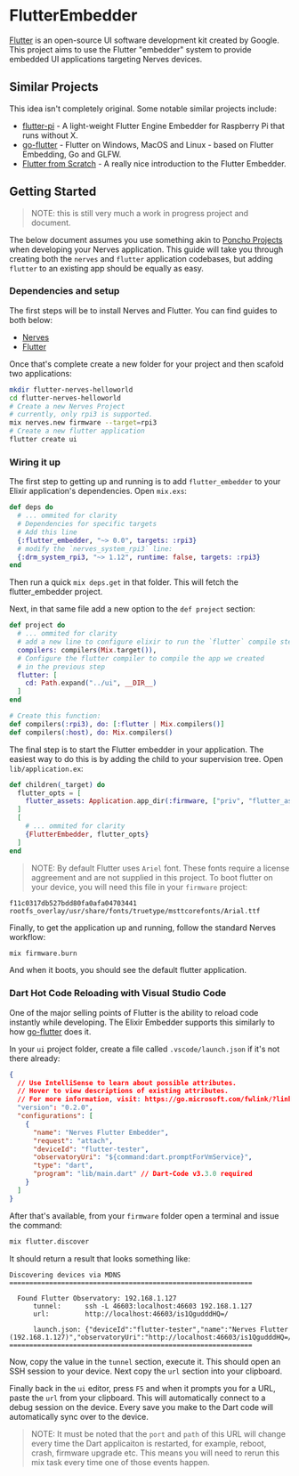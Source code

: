 # FlutterEmbedder

[Flutter](https://flutter.dev) is an open-source UI software development kit
created by Google. This project aims to use the Flutter "embedder" system to
provide embedded UI applications targeting Nerves devices.

## Similar Projects

This idea isn't completely original. Some notable similar projects include:

* [flutter-pi](https://github.com/ardera/flutter-pi) - A light-weight Flutter Engine Embedder for Raspberry Pi that runs without X.
* [go-flutter](https://github.com/go-flutter-desktop/go-flutter) - Flutter on Windows, MacOS and Linux - based on Flutter Embedding, Go and GLFW.
* [Flutter from Scratch](https://medium.com/flutter/flutter-on-raspberry-pi-mostly-from-scratch-2824c5e7dcb1) - A really nice introduction to the Flutter Embedder.

## Getting Started

> NOTE: this is still very much a work in progress project and document.

The below document assumes you use something akin to [Poncho Projects](https://hexdocs.pm/nerves/1.3.2/user-interfaces.html#choosing-a-project-structure)
when developing your Nerves application. This guide will take you through
creating both the `nerves` and `flutter` application codebases, but adding
`flutter` to an existing app should be equally as easy.

### Dependencies and setup

The first steps will be to install Nerves and Flutter. You can find guides to
both below:

* [Nerves](https://hexdocs.pm/nerves/1.3.2/installation.html#content)
* [Flutter](https://flutter.dev/docs/get-started/install)

Once that's complete create a new folder for your project and then scafold two
applications:

```bash
mkdir flutter-nerves-helloworld
cd flutter-nerves-helloworld
# Create a new Nerves Project
# currently, only rpi3 is supported.
mix nerves.new firmware --target=rpi3
# Create a new flutter application
flutter create ui
```

### Wiring it up

The first step to getting up and running is to add `flutter_embedder` to your
Elixir application's dependencies. Open `mix.exs`:

```elixir
def deps do
  # ... ommited for clarity
  # Dependencies for specific targets
  # Add this line
  {:flutter_embedder, "~> 0.0", targets: :rpi3}
  # modify the `nerves_system_rpi3` line:
  {:drm_system_rpi3, "~> 1.12", runtime: false, targets: :rpi3}
end
```

Then run a quick `mix deps.get` in that folder. This will fetch the
flutter_embedder project.

Next, in that same file add a new option to the `def project` section:

```elixir
def project do
  # ... ommited for clarity
  # add a new line to configure elixir to run the `flutter` compile step:
  compilers: compilers(Mix.target()),
  # Configure the flutter compiler to compile the app we created
  # in the previous step
  flutter: [
    cd: Path.expand("../ui", __DIR__)
  ]
end

# Create this function:
def compilers(:rpi3), do: [:flutter | Mix.compilers()]
def compilers(:host), do: Mix.compilers()
```

The final step is to start the Flutter embedder in your application. The easiest
way to do this is by adding the child to your supervision tree. Open
`lib/application.ex`:

```elixir
def children(_target) do
  flutter_opts = [
    flutter_assets: Application.app_dir(:firmware, ["priv", "flutter_assets"])
  ]
  [
    # ... ommited for clarity
    {FlutterEmbedder, flutter_opts}
  ]
end
```

> NOTE: By default Flutter uses `Ariel` font. These fonts require a license aggreement and are not
supplied in this project. To boot flutter on your device, you will need this file in your `firmware` project:

```shell
f11c0317db527bdd80fa0afa04703441  rootfs_overlay/usr/share/fonts/truetype/msttcorefonts/Arial.ttf
```

Finally, to get the application up and running, follow the standard Nerves
workflow:

```bash
mix firmware.burn
```

And when it boots, you should see the default flutter application.

### Dart Hot Code Reloading with Visual Studio Code

One of the major selling points of Flutter is the ability to reload code instantly while developing.
The Elixir Embedder supports this similarly to how [go-flutter](https://github.com/go-flutter-desktop/go-flutter) does it.

In your `ui` project folder, create a file called `.vscode/launch.json` if it's not there already:

```json
{
  // Use IntelliSense to learn about possible attributes.
  // Hover to view descriptions of existing attributes.
  // For more information, visit: https://go.microsoft.com/fwlink/?linkid=830387
  "version": "0.2.0",
  "configurations": [
    {
      "name": "Nerves Flutter Embedder",
      "request": "attach",
      "deviceId": "flutter-tester",
      "observatoryUri": "${command:dart.promptForVmService}",
      "type": "dart",
      "program": "lib/main.dart" // Dart-Code v3.3.0 required
    }
  ]
}
```

After that's available, from your `firmware` folder open a terminal and issue the command:

```bash
mix flutter.discover
```

It should return a result that looks something like:

```shell
Discovering devices via MDNS
=============================================================

  Found Flutter Observatory: 192.168.1.127
      tunnel:      ssh -L 46603:localhost:46603 192.168.1.127
      url:         http://localhost:46603/is1QgudddHQ=/

      launch.json: {"deviceId":"flutter-tester","name":"Nerves Flutter (192.168.1.127)","observatoryUri":"http://localhost:46603/is1QgudddHQ=/\n","program":"lib/main.dart","request":"attach","type":"dart"}
=============================================================
```

Now, copy the value in the `tunnel` section, execute it. This should open an SSH session to your
device. Next copy the `url` section into your clipboard.

Finally back in the `ui` editor, press `F5` and when it prompts you for a URL, paste the `url` from
your clipboard. This will automatically connect to a debug session on the device. Every save you make to
the Dart code will automatically sync over to the device.

> NOTE: It must be noted that the `port` and `path` of this URL will change every time the Dart applicaiton
is restarted, for example, reboot, crash, firmware upgrade etc. This means you will need to rerun this mix
task every time one of those events happen.
